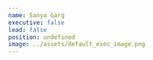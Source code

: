 ```yaml
---
name: Sanya Garg
executive: false
lead: false
position: undefined
image: ../assets/default_exec_image.png
---
```

